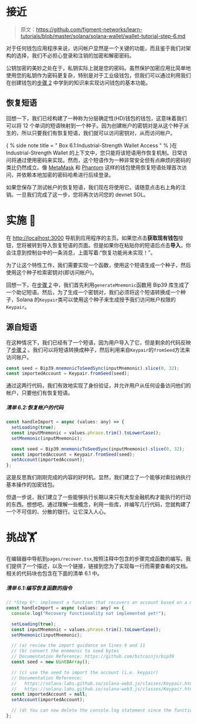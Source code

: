 # 接近

> 原文：<https://github.com/figment-networks/learn-tutorials/blob/master/solana/solana-wallet/wallet-tutorial-step-6.md>

对于任何钱包应用程序来说，访问帐户显然是一个关键的功能，而且鉴于我们对架构的选择，我们不必担心登录和注销的加密和解密密码。

公钥加密的美妙之处在于，私钥实际上就是您的密码。虽然保护加密应用比简单地使用您的私钥作为密码更复杂，特别是对于工业级钱包，但我们可以通过利用我们在创建钱包的[步骤 2](https://learn.figment.io/tutorials/solana-wallet-step-2) 中学到的知识来实现访问钱包的基本功能。

## 恢复短语

回想一下，我们已经构建了一种称为分层确定性(HD)钱包的钱包，这意味着我们可以将 12 个单词的短语映射到一个种子。因为创建帐户的密钥对是从这个种子派生的，所以只要我们有恢复短语，我们就可以访问密钥对，从而访问帐户。

{ % side note title = " Box 6.1:Industrial-Strength Wallet Access " % }在 Industrial-Strength Wallet 的上下文中，您只能将该短语用作恢复机制。日常访问将通过使用密码来实现。然而，这个短语作为一种非常安全但有点麻烦的密码的类比仍然成立。像 [MetaMask](https://metamask.io/) 和 [Phantom](https://phantom.app/) 这样的钱包使用恢复短语处理首次访问，并依赖本地加密的密码哈希进行后续登录。

如果您保存了测试帐户的恢复短语，我们现在将使用它。请随意点击右上角的注销。一旦我们完成了这一步，您将再次访问您的 devnet SOL。

# 实施 <g-emoji class="g-emoji" alias="jigsaw" fallback-src="https://github.githubassets.cimg/icons/emoji/unicode/1f9e9.png">🧩</g-emoji>

在 [http://localhost:3000](http://localhost:3000) 导航到应用程序的主页。如果您点击**获取现有钱包**按钮，您将被转到导入恢复短语的页面。但是如果你在粘贴你的短语后点击**导入**，你会注意到控制台中的一条消息，上面写着:“恢复功能尚未实现！”。

为了让这个特性工作，我们需要实现一个函数，使用这个短语生成一个种子，然后使用这个种子检索密钥对(即访问帐户)。

回想一下，在[步骤 2](https://learn.figment.io/tutorials/solana-wallet-step-2) 中，我们首先利用`generateMnemonic`函数用 Bip39 库生成了一个助记短语。然后，为了生成一个密钥对，我们必须将这个短语转换成一个种子，Solana 的`Keypair`类可以使用这个种子来生成授予我们访问帐户权限的`Keypair`。

## 源自短语

在这种情况下，我们已经有了一个短语，因为用户导入了它，但是剩余的代码反映了[步骤 2](https://learn.figment.io/tutorials/solana-wallet-step-2) 。我们可以将短语转换成种子，然后利用来自`Keypair`的`fromSeed`方法来访问账户。

```js
const seed = Bip39.mnemonicToSeedSync(inputMnemonic).slice(0, 32);
const importedAccount = Keypair.fromSeed(seed);
```

通过这两行代码，我们有效地实现了身份验证，并允许用户从任何设备访问他们的帐户，只要他们有恢复短语。

##### *清单 6.2:恢复帐户的代码*

```js
const handleImport = async (values: any) => {
  setLoading(true);
  const inputMnemonic = values.phrase.trim().toLowerCase();
  setMnemonic(inputMnemonic);

  const seed = Bip39.mnemonicToSeedSync(inputMnemonic).slice(0, 32);
  const importedAccount = Keypair.fromSeed(seed);
  setAccount(importedAccount);
};
```

这是反思我们刚刚完成的内容的好时机。显然，我们建立了一个能够对索拉纳执行基本操作的加密钱包。

但退一步说，我们建立了一些能够执行长期以来只有大型金融机构才能执行的行动的东西。想想吧。通过理解一些概念，利用一些库，并编写几行代码，您就构建了一个不可信的、分散的银行。让它深入人心。

# 挑战<g-emoji class="g-emoji" alias="weight_lifting" fallback-src="https://github.githubassets.cimg/icons/emoji/unicode/1f3cb.png">🏋️</g-emoji>

在编辑器中导航到`pages/recover.tsx`,按照注释中包含的步骤完成函数的编写。我们提供了一个描述，以及一个链接，链接到您为了实现每一行而需要查看的文档。相关的代码块也包含在下面的清单 6.1 中。

##### *清单 6.1:编写恢复函数的指令*

```js
// *Step 6*: implement a function that recovers an account based on a mnemonic phrase
const handleImport = async (values: any) => {
  console.log("Recovery functionality not implemented yet!");

  setLoading(true);
  const inputMnemonic = values.phrase.trim().toLowerCase();
  setMnemonic(inputMnemonic);

  // (a) review the import guidance on lines 9 and 11
  // (b) convert the mnemonic to seed bytes
  // Documentation Reference: https://github.com/bitcoinjs/bip39
  const seed = new Uint8Array();

  // (c) use the seed to import the account (i.e. keypair)
  // Documentation Reference:
  //   https://solana-labs.github.io/solana-web3.js/classes/Keypair.html
  //   https://solana-labs.github.io/solana-web3.js/classes/Keypair.html#fromSeed
  const importedAccount = null;
  setAccount(importedAccount);

  // (d) You can now delete the console.log statement since the function is implemented!
};
```